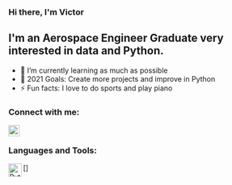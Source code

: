 ### Hi there, I'm Victor 

## I'm an Aerospace Engineer Graduate very interested in data and Python.
- 🌱 I’m currently learning as much as possible
- 🥅 2021 Goals: Create more projects and improve in Python
- ⚡ Fun facts: I love to do sports and play piano

### Connect with me:

[<img align="left" alt="victor17h | LinkedIn" width="22px" src="https://cdn.jsdelivr.net/npm/simple-icons@v3/icons/linkedin.svg" />](https://www.linkedin.com/in/victor--novoa/)

<br />

### Languages and Tools:

[<img align="left" alt="Python" width="26px" img="![python_104451](https://user-images.githubusercontent.com/74541774/129478367-1eb4e473-972d-447a-8b4b-9f552db804b2.png)" />]
